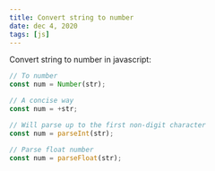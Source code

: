 ```yaml
---
title: Convert string to number
date: dec 4, 2020
tags: [js]
---
```


Convert string to number in javascript:

```js
// To number
const num = Number(str);

// A concise way
const num = +str;

// Will parse up to the first non-digit character
const num = parseInt(str);

// Parse float number
const num = parseFloat(str);
```
